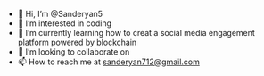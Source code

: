 - 👋 Hi, I’m @Sanderyan5
- 👀 I’m interested in coding
- 🌱 I’m currently learning how to creat a social media engagement platform powered by blockchain 
- 💞️ I’m looking to collaborate on 
- 📫 How to reach me at sanderyan712@gmail.com 

<!---
Sanderyan5/Sanderyan5 is a ✨ special ✨ repository because its `README.md` (this file) appears on your GitHub profile.
You can click the Preview link to take a look at your changes.
--->

